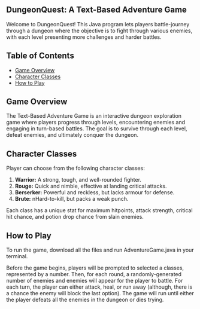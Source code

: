 ## DungeonQuest: A Text-Based Adventure Game

Welcome to DungeonQuest! This Java program lets players battle-journey through a dungeon where the objective is to fight through various enemies, with each level presenting more challenges and harder battles.

## Table of Contents

- [Game Overview](#game-overview)
- [Character Classes](#character-classes)
- [How to Play](#how-to-play)

## Game Overview

The Text-Based Adventure Game is an interactive dungeon exploration game where players progress through levels, encountering enemies and engaging in turn-based battles. The goal is to survive through each level, defeat enemies, and ultimately conquer the dungeon.

## Character Classes

Player can choose from the following character classes:

1. **Warrior:** A strong, tough, and well-rounded fighter.
2. **Rouge:** Quick and nimble, effective at landing critical attacks.
3. **Berserker:** Powerful and reckless, but lacks armour for defense.
4. **Brute:** nHard-to-kill, but packs a weak punch.

Each class has a unique stat for maximum hitpoints, attack strength, critical hit chance, and potion drop chance from slain enemies.

## How to Play

To run the game, download all the files and run AdventureGame.java in your terminal. 

Before the game begins, players will be prompted to selected a classes, represented by a number. Then, for each round, a randomly-generated number of enemies and enemies will appear for the player to battle. For each turn, the player can either attack, heal, or run away (although, there is a chance the enemy will block the last option). The game will run until either the player defeats all the enemies in the dungeon or dies trying. 

